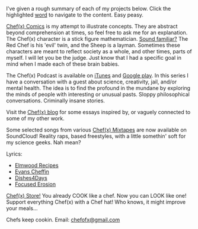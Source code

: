 I've given a rough summary of each of my projects below. Click the highlighted [word](https://img.memesuper.com/0d2473e45db5e6cb52934ad3afafe0ed_img-word-meme_554-369.jpeg) to navigate to the content. Easy peasy. 

[Chef(x) Comics](https://www.instagram.com/chefofx/) is my attempt to illustrate concepts. They are abstract beyond comprehension at times, so feel free to ask me for an explanation. The Chef(x) character is a stick figure mathematician. [Sound familiar?](http://www.xkcd.com/) The Red Chef is his 'evil' twin, and the Sheep is a layman. Sometimes these characters are meant to reflect society as a whole, and other times, parts of myself. I will let you be the judge. Just know that I had a specific goal in mind when I made each of these brain babies. 

The Chef(x) Podcast is available on [iTunes](https://itunes.apple.com/us/podcast/the-chef-x-podcast/id1227336978?mt=2) and [Google play](https://playmusic.app.goo.gl/?ibi=com.google.PlayMusic&isi=691797987&ius=googleplaymusic&link=https://play.google.com/music/m/I3rgybfbwoigom32k224js4y27a?t%3DThe_Chef(x)_Podcast%26pcampaignid%3DMKT-na-all-co-pr-mu-pod-16). In this series I have a conversation with a guest about science, creativity, jail, and/or mental health. The idea is to find the profound in the mundane by exploring the minds of people with interesting or unusual pasts. Sloppy philosophical conversations. Criminally insane stories. 

Visit the [Chef(x) blog](www.chefofxblog.wordpress.com) for some essays inspired by, or vaguely connected to some of my other work.

Some selected songs from various [Chef(x) Mixtapes](https://soundcloud.com/redchef) are now available on SoundCloud! Reality raps, based freestyles, with a little somethin' soft for my science geeks. Nah mean?  

Lyrics:
- [Elmwood Recipes](https://drive.google.com/open?id=0B1Ol8fuZMTCWOUpzdnZqLUh1WG8)
- [Evans Cheffin](https://drive.google.com/open?id=0B1Ol8fuZMTCWLTlNTUxEZER5c1U)
- [Dishes4Days](https://drive.google.com/open?id=0B1Ol8fuZMTCWc09Yb2tRZndleVE)
- [Focused Erosion](https://drive.google.com/open?id=0B1Ol8fuZMTCWWVNQdXd2ZndiaDA)

[Chef(x) Store!](https://www.etsy.com/shop/Chefofx?ref=search_shop_redirect) You already COOK like a chef. Now you can LOOK like one! Support everything Chef(x) with a Chef hat! Who knows, it might improve your meals...

Chefs keep cookin. Email: chefofx@gmail.com
